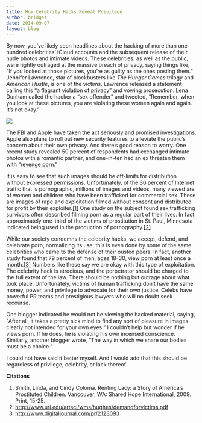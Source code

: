```yaml
---
title: How Celebrity Hacks Reveal Privilege
author: bridget
date: 2014-09-07
layout: blog
---
```


By now, you’ve likely seen headlines about the hacking of more than one hundred celebrities’ iCloud accounts and the subsequent release of their nude photos and intimate videos. These celebrities, as well as the public, were rightly outraged at the massive breach of privacy, saying things like, “If you looked at those pictures, you’re as guilty as the ones posting them.” Jennifer Lawrence, star of blockbusters like *The Hunger Games* trilogy and *American Hustle*, is one of the victims. Lawrence released a statement calling this “a flagrant violation of privacy” and vowing prosecution. Lena Dunham called the hacker a “sex offender” and tweeted, “Remember, when you look at these pictures, you are violating these women again and again. It’s not okay.”

![](http://stopbuyinggirls.com/uploads/celebrity_hacks.png)

The FBI and Apple have taken the act seriously and promised investigations. Apple also plans to roll out new security features to alleviate the public’s concern about their own privacy. And there’s good reason to worry. One recent study revealed 50 percent of respondents had exchanged intimate photos with a romantic partner, and one-in-ten had an ex threaten them with [“revenge porn.”](http://www.wikiwand.com/en/Revenge_porn)

It is easy to see that such images should be off-limits for distribution without expressed permissions. Unfortunately, of the 36 percent of Internet traffic that is pornographic, millions of images and videos, many viewed are of women and children who have been trafficked for commercial sex. These are images of rape and exploitation filmed without consent and distributed for profit by their exploiter.[[1]](http://iwantrest.com/2014/09/08/how-celebrity-hacks-reveal-privilege/#_ftn1) One study on the subject found sex trafficking survivors often described filming porn as a regular part of their lives. In fact, approximately one-third of the victims of prostitution in St. Paul, Minnesota indicated being used in the production of pornography.[[2]](http://iwantrest.com/2014/09/08/how-celebrity-hacks-reveal-privilege/#_ftn2)

While our society condemns the celebrity hacks, we accept, defend, and celebrate porn, normalizing its use; this is even done by some of the same celebrities who came to the defense of their ousted peers. In fact, another study found that 79 percent of men, ages 18-30, view porn at least once a month.[[3]](http://www.digitaljournal.com/pr/2123093) Numbers like these say we are okay with this type of exploitation.
The celebrity hack is atrocious, and the perpetrator should be charged to the full extent of the law. There should be nothing but outrage about what took place. Unfortunately, victims of human trafficking don’t have the same money, power, and privilege to advocate for their own justice. Celebs have powerful PR teams and prestigious lawyers who will no doubt seek recourse.

One blogger indicated he would not be viewing the hacked material, saying, "After all, it takes a pretty sick mind to find any sort of pleasure in images clearly not intended for your own eyes.” I couldn’t help but wonder if he views porn. If he does, he is violating his own incensed conscience. Similarly, another blogger wrote, “The way in which we share our bodies must be a choice.”

I could not have said it better myself. And I would add that this should be regardless of privilege, celebrity, or lack thereof.


<b>Citations</b>

1. Smith, Linda, and Cindy Coloma. Renting Lacy: a Story of America’s Prostituted Children. Vancouver, WA: Shared Hope International, 2009. Print, 15-25.
2. http://www.uri.edu/artsci/wms/hughes/demandforvictims.pdf
3. http://www.digitaljournal.com/pr/2123093